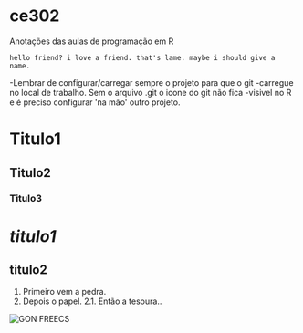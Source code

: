 # ce302

Anotações das aulas de programação em R

`hello friend? i love a friend. that's lame. maybe i should give a name.`

-Lembrar de configurar/carregar sempre o projeto para que o git 
-carregue no local de trabalho. Sem o arquivo .git o icone do git não fica
-visivel no R e é preciso configurar 'na mão' outro projeto.

# Titulo1
## Titulo2
### Titulo3
# *titulo1*
## __titulo2__

1. Primeiro vem a pedra.
2. Depois o papel.
  2.1. Então a tesoura..
  
  ![GON FREECS](https://static.wikia.nocookie.net/hunterxhunter/images/3/3e/HxH2011_EP147_Gon_Portrait.png/revision/latest?cb=20230904181801)

